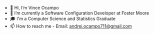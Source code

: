 - 👋 Hi, I’m Vince Ocampo
- 🌱 I’m currently a Software Configuration Developer at Foster Moore
- 🎓 I'm a Computer Science and Statistics Graduate
- 📫 How to reach me - Email: andrei.ocampo711@gmail.com

<!---
VAOcampo711/VAOcampo711 is a ✨ special ✨ repository because its `README.md` (this file) appears on your GitHub profile.
You can click the Preview link to take a look at your changes.
--->
